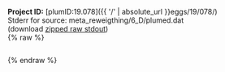 **Project ID:** [plumID:19.078]({{ '/' | absolute_url }}eggs/19/078/)  
Stderr for source:  meta_reweigthing/6_D/plumed.dat   
(download [zipped raw stdout](plumed.dat.plumed.stdout.txt.zip))  
{% raw %}
<pre>
</pre>
{% endraw %}
